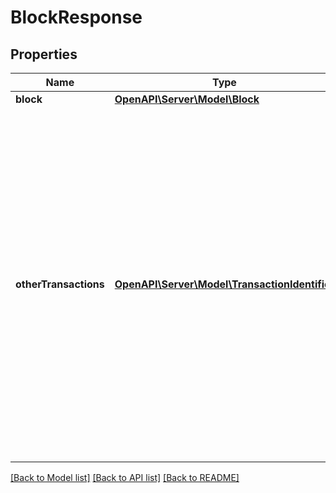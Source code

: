 # BlockResponse

## Properties
Name | Type | Description | Notes
------------ | ------------- | ------------- | -------------
**block** | [**OpenAPI\Server\Model\Block**](Block.md) |  | 
**otherTransactions** | [**OpenAPI\Server\Model\TransactionIdentifier**](TransactionIdentifier.md) | Some blockchains may require additional transactions to be fetched that weren&#39;t returned in the block response (ex: block only returns transaction hashes). For blockchains with a lot of transactions in each block, this can be very useful as consumers can concurrently fetch all transactions returned. | [optional] 

[[Back to Model list]](../README.md#documentation-for-models) [[Back to API list]](../README.md#documentation-for-api-endpoints) [[Back to README]](../README.md)


